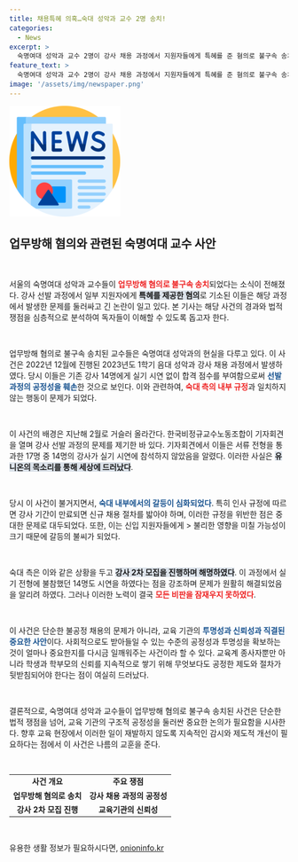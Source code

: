 ```yaml
---
title: 채용특혜 의혹…숙대 성악과 교수 2명 송치!
categories:
  - News
excerpt: >
  숙명여대 성악과 교수 2명이 강사 채용 과정에서 지원자들에게 특혜를 준 혐의로 불구속 송치됐다. 이들은 실기 시연을 참여하지 않은 강사들에게 합격 점수를 줘 공정성을 해친 혐의를 받고 있다. 어떤 진실이 숨겨져 있을까? 클릭하세요!
feature_text: >
  숙명여대 성악과 교수 2명이 강사 채용 과정에서 지원자들에게 특혜를 준 혐의로 불구속 송치됐다. 이들은 실기 시연을 참여하지 않은 강사들에게 합격 점수를 줘 공정성을 해친 혐의를 받고 있다. 어떤 진실이 숨겨져 있을까? 클릭하세요!
image: '/assets/img/newspaper.png'
---
```


<p><img src="/assets/img/newspaper.png" alt="kimp 속보" /></p>

<h2 data-ke-size="size26">업무방해 혐의와 관련된 숙명여대 교수 사안</h2>

<p data-ke-size="size16">&nbsp;</p>

<p>서울의 숙명여대 성악과 교수들이 <b><span style="color: #ee2323;">업무방해 혐의로 불구속 송치</span></b>되었다는 소식이 전해졌다. 강사 선발 과정에서 일부 지원자에게 <b><span style="background-color: #21538527;">특혜를 제공한 혐의</span></b>로 기소된 이들은 해당 과정에서 발생한 문제를 둘러싸고 긴 논란이 일고 있다. 본 기사는 해당 사건의 경과와 법적 쟁점을 심층적으로 분석하여 독자들이 이해할 수 있도록 돕고자 한다. </p>

<p data-ke-size="size16">&nbsp;</p>

<p>업무방해 혐의로 불구속 송치된 교수들은 숙명여대 성악과의 현실을 다루고 있다. 이 사건은 2022년 12월에 진행된 2023년도 1학기 음대 성악과 강사 채용 과정에서 발생하였다. 당시 이들은 기존 강사 14명에게 실기 시연 없이 합격 점수를 부여함으로써 <b><span style="color: #1a5490;">선발 과정의 공정성을 훼손</span></b>한 것으로 보인다. 이와 관련하여, <b><span style="color: #ee2323;">숙대 측의 내부 규정</span></b>과 일치하지 않는 행동이 문제가 되었다.</p>

<p data-ke-size="size16">&nbsp;</p>

<p>이 사건의 배경은 지난해 2월로 거슬러 올라간다. 한국비정규교수노동조합이 기자회견을 열며 강사 선발 과정의 문제를 제기한 바 있다. 기자회견에서 이들은 서류 전형을 통과한 17명 중 14명의 강사가 실기 시연에 참석하지 않았음을 알렸다. 이러한 사실은 <b><span style="background-color: #21538527;">유니온의 목소리를 통해 세상에 드러났다</span></b>.</p>

<p data-ke-size="size16">&nbsp;</p>

<p>당시 이 사건이 불거지면서, <b><span style="color: #1a5490;">숙대 내부에서의 갈등이 심화되었다</span></b>. 특히 인사 규정에 따르면 강사 기간이 만료되면 신규 채용 절차를 밟아야 하며, 이러한 규정을 위반한 점은 중대한 문제로 대두되었다. 또한, 이는 신입 지원자들에게 &gt; 불리한 영향을 미칠 가능성이 크기 때문에 갈등의 불씨가 되었다.</p>

<p data-ke-size="size16">&nbsp;</p>

<p>숙대 측은 이와 같은 상황을 두고 <b><span style="background-color: #21538527;">강사 2차 모집을 진행하며 해명하였다</span></b>. 이 과정에서 실기 전형에 불참했던 14명도 시연을 하였다는 점을 강조하며 문제가 원활히 해결되었음을 알리려 하였다. 그러나 이러한 노력이 결국 <b><span style="color: #ee2323;">모든 비판을 잠재우지 못하였다</span></b>.</p>

<p data-ke-size="size16">&nbsp;</p>

<p>이 사건은 단순한 불공정 채용의 문제가 아니라, 교육 기관의 <b><span style="color: #1a5490;">투명성과 신뢰성과 직결된 중요한 사안</span></b>이다. 사회적으로도 받아들일 수 있는 수준의 공정성과 투명성을 확보하는 것이 얼마나 중요한지를 다시금 일깨워주는 사건이라 할 수 있다. 교육계 종사자뿐만 아니라 학생과 학부모의 신뢰를 지속적으로 쌓기 위해 무엇보다도 공정한 제도와 절차가 뒷받침되어야 한다는 점이 여실히 드러났다. </p>

<p data-ke-size="size16">&nbsp;</p>

<p>결론적으로, 숙명여대 성악과 교수들이 업무방해 혐의로 불구속 송치된 사건은 단순한 법적 쟁점을 넘어, 교육 기관의 구조적 공정성을 둘러싼 중요한 논의가 필요함을 시사한다. 향후 교육 현장에서 이러한 일이 재발하지 않도록 지속적인 감시와 제도적 개선이 필요하다는 점에서 이 사건은 나름의 교훈을 준다. </p>

<p data-ke-size="size16">&nbsp;</p>

<table style="width: 100%; border-collapse: collapse;">
  <tbody>
    <tr>
      <td style="text-align: center; height: 17px;"><b>사건 개요</b></td>
      <td style="text-align: center; height: 17px;"><b>주요 쟁점</b></td>
    </tr>
    <tr>
      <td style="text-align: center; height: 17px;"><b>업무방해 혐의로 송치</b></td>
      <td style="text-align: center; height: 17px;"><b>강사 채용 과정의 공정성</b></td>
    </tr>
    <tr>
      <td style="text-align: center; height: 17px;"><b>강사 2차 모집 진행</b></td>
      <td style="text-align: center; height: 17px;"><b>교육기관의 신뢰성</b></td>
    </tr>
  </tbody>
</table>

<p data-ke-size="size16">&nbsp;</p>
유용한 생활 정보가 필요하시다면, <a href="https://onioninfo.kr" rel="dofollow">onioninfo.kr</a>


